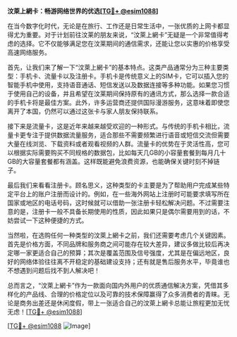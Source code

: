 **汶萊上網卡：畅游网络世界的优选[[TG💪+ @esim1088](https://t.me/s/esim1088)]**

在当今数字化时代，无论是在旅行、工作还是日常生活中，一张优质的上网卡都显得尤为重要。对于计划前往汶莱的朋友来说，“汶萊上網卡”无疑是一个非常值得考虑的选择。它不仅能够满足您在汶莱期间的通信需求，还能让您以实惠的价格享受高速网络服务。

首先，让我们来了解一下“汶萊上網卡”的基本特点。这类产品通常分为三种主要类型：手机卡、流量卡以及注册卡。手机卡是传统意义上的SIM卡，它可以插入您的智能手机中使用，支持语音通话、短信发送以及数据连接等多种功能。如果您习惯于使用自己的设备，并且希望在汶莱期间保持原有的通讯方式，那么选择一款合适的手机卡将是最佳方案。此外，许多运营商还提供国际漫游服务，这意味着即使您离开了本国，仍然可以通过这张卡与家人朋友保持联系。

接下来是流量卡，这是近年来越来越受欢迎的一种形式。与传统的手机卡相比，流量卡更专注于提供数据流量服务，适合那些不需要频繁进行语音或短信交流但需要大量在线浏览、下载资料或者观看视频的人群。流量卡的优势在于灵活性高，您可以根据实际需要购买不同规格的数据包，比如每天几GB的小容量套餐到每月几十GB的大容量套餐都有涵盖。这样既能避免浪费资源，也能确保关键时刻不掉链子。

最后我们来看看注册卡。顾名思义，这种类型的卡主要是为了帮助用户完成某些特定平台上的账户注册而设计的。例如，在一些海外网站上注册时可能要求填写所在国家或地区的电话号码，这时候就可以借助一张注册卡轻松解决问题。不过需要注意的是，注册卡一般不具备长期使用的性质，因此如果只是偶尔需要用到的话，不妨尝试一下这种便捷的方式。

当然啦，在选购任何一种类型的汶萊上網卡之前，我们还需要考虑几个关键因素。首先是价格方面，不同品牌和服务商之间可能存在较大差异，建议多做比较后再决定哪一家更适合自己的预算；其次是覆盖范围及信号强度，尤其是在偏远地区，良好的网络体验往往离不开稳定的基础建设支持；还有就是售后服务水平，毕竟谁也不想遇到问题后找不到人解决吧！

总而言之，“汶萊上網卡”作为一款面向国内外用户的优质通信解决方案，凭借其多样化的产品线、合理的价格定位以及可靠的技术保障赢得了众多消费者的青睐。无论是商务出差还是休闲度假，带上一张适合自己的汶萊上網卡总能让旅程更加无忧无虑！[[TG💪+ @esim1088](https://t.me/s/esim1088)]

[[TG💪+ @esim1088](https://t.me/s/esim1088) ![Image](https://i.postimg.cc/4NQfJmqS/Snipaste-2025-05-13-00-14-12.png)]